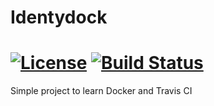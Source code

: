 # Identydock

[![License](https://img.shields.io/badge/License-Apache%202.0-blue.svg)](https://opensource.org/licenses/Apache-2.0)
[![Build Status](https://travis-ci.com/SealTV/identidock.svg?branch=master)](https://travis-ci.com/SealTV/identidock)
================

Simple project to learn Docker and Travis CI
